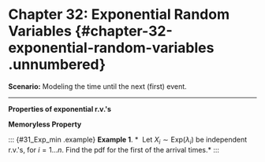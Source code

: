 # Chapter 32: Exponential Random Variables {#chapter-32-exponential-random-variables .unnumbered}

**Scenario:** Modeling the time until the next (first) event.

------------------------------------------------------------------------

**Properties of exponential r.v.'s**

**Memoryless Property**

::: {#31_Exp_min .example}
**Example 1**. *  Let $X_i \sim \textrm{Exp}(\lambda_i)$ be independent
r.v.'s, for $i=1 \ldots n$. Find the pdf for the first of the arrival
times.*
:::
